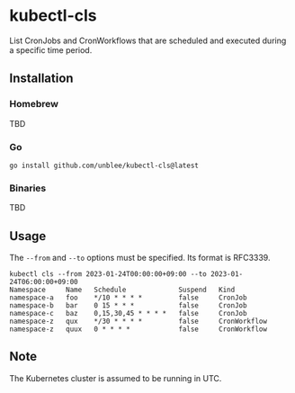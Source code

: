 # kubectl-cls

List CronJobs and CronWorkflows that are scheduled and executed during a specific time period.

## Installation

### Homebrew

TBD

### Go

```
go install github.com/unblee/kubectl-cls@latest
```

### Binaries

TBD

## Usage

The `--from` and `--to` options must be specified. Its format is RFC3339.

```
kubectl cls --from 2023-01-24T00:00:00+09:00 --to 2023-01-24T06:00:00+09:00
Namespace     Name   Schedule             Suspend   Kind
namespace-a   foo    */10 * * * *         false     CronJob
namespace-b   bar    0 15 * * *           false     CronJob
namespace-c   baz    0,15,30,45 * * * *   false     CronJob
namespace-z   qux    */30 * * * *         false     CronWorkflow
namespace-z   quux   0 * * * *            false     CronWorkflow
```

## Note

The Kubernetes cluster is assumed to be running in UTC.
